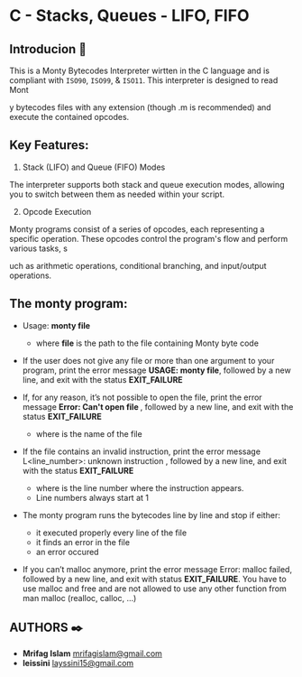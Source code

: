 # C - Stacks, Queues - LIFO, FIFO

## Introducion :snake:

This is a Monty Bytecodes Interpreter wirtten in the C language and is compliant with `ISO90`, `ISO99`, & `ISO11`. This interpreter is designed to read Mont

y bytecodes files with any extension (though .m is recommended) and execute the contained opcodes.

## Key Features:

1. Stack (LIFO) and Queue (FIFO) Modes

The interpreter supports both stack and queue execution modes, allowing you to switch between them as needed within your script.

2. Opcode Execution

Monty programs consist of a series of opcodes, each representing a specific operation. These opcodes control the program's flow and perform various tasks, s

uch as arithmetic operations, conditional branching, and input/output operations.

## The monty program:

- Usage: **monty file**

	* where **file** is the path to the file containing Monty byte code

- If the user does not give any file or more than one argument to your program, print the error message **USAGE: monty file**, followed by a new line, and exit with the status **EXIT_FAILURE**

- If, for any reason, it’s not possible to open the file, print the error message **Error: Can't open file <file>**, followed by a new line, and exit with the status **EXIT_FAILURE**

	* where <file> is the name of the file

- If the file contains an invalid instruction, print the error message L<line_number>: unknown instruction <opcode>, followed by a new line, and exit with the status **EXIT_FAILURE**

	* where is the line number where the instruction appears.
	* Line numbers always start at 1

- The monty program runs the bytecodes line by line and stop if either:

	* it executed properly every line of the file
	* it finds an error in the file
	* an error occured

- If you can’t malloc anymore, print the error message Error: malloc failed, followed by a new line, and exit with status **EXIT_FAILURE**.
You have to use malloc and free and are not allowed to use any other function from man malloc (realloc, calloc, …)

## AUTHORS :black_nib:

* **Mrifag Islam** <mrifagislam@gmail.com>
* **leissini** <layssini15@gmail.com>
